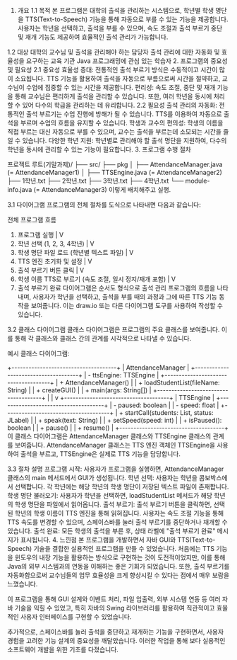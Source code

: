 1. 개요
1.1 목적
본 프로그램은 대학의 출석을 관리하는 시스템으로, 학년별 학생 명단을 TTS(Text-to-Speech) 기능을 통해 자동으로 부를 수 있는 기능을 제공합니다. 사용자는 학년을 선택하고, 출석을 부를 수 있으며, 속도 조절과 출석 부르기 중단 및 재개 기능도 제공하여 효율적인 출석 관리가 가능합니다.

1.2 대상
대학의 교수님 및 출석을 관리해야 하는 담당자
출석 관리에 대한 자동화 및 효율성을 요구하는 교육 기관
Java 프로그래밍에 관심 있는 학습자
2. 프로그램의 중요성 및 필요성
2.1 중요성
효율성 증대: 전통적인 출석 부르기 방식은 수동적이고 시간이 많이 소요됩니다. TTS 기능을 활용하여 출석을 자동으로 부름으로써 시간을 절약하고, 교수님이 수업에 집중할 수 있는 시간을 제공합니다.
편리성: 속도 조절, 중단 및 재개 기능을 통해 교수님은 편리하게 출석을 관리할 수 있습니다. 또한, 여러 학년을 동시에 처리할 수 있어 다수의 학급을 관리하는 데 유리합니다.
2.2 필요성
출석 관리의 자동화: 전통적인 출석 부르기는 수업 진행에 방해가 될 수 있습니다. TTS를 이용하여 자동으로 출석을 부르며 수업의 흐름을 유지할 수 있습니다.
학생과 교수의 편의성: 학생의 이름을 직접 부르는 대신 자동으로 부를 수 있으며, 교수는 출석을 부르는데 소모되는 시간을 줄일 수 있습니다.
다양한 학년 지원: 학년별로 관리해야 할 출석 명단을 지원하여, 다수의 학년을 동시에 관리할 수 있는 기능이 필요합니다.
3. 프로그램 수행 절차

프로젝트 루트(기말과제)/
├── src/
       ├── pkg
       │     ├── AttendanceManager.java (= AttendanceManager1)
       │     ├── TTSEngine.java (= AttendanceManager2)
       ├── 1학년.txt
       ├── 2학년.txt
       ├── 3학년.txt
       ├── 4학년.txt
       └── module-info.java (= AttendanceManager3)
이렇게 배치해주고 실행.

3.1 다이어그램
프로그램의 전체 절차를 도식으로 나타내면 다음과 같습니다:

전체 프로그램 흐름


1. 프로그램 실행
   |
   V
2. 학년 선택 (1, 2, 3, 4학년)
   |
   V
3. 학생 명단 파일 로드 (학년별 텍스트 파일)
   |
   V
4. TTS 엔진 초기화 및 설정
   |
   V
5. 출석 부르기 버튼 클릭
   |
   V
6. 학생 이름 TTS로 부르기 (속도 조절, 일시 정지/재개 포함)
   |
   V
7. 출석 부르기 완료
다이어그램은 순서도 형식으로 출석 관리 프로그램의 흐름을 나타내며, 사용자가 학년을 선택하고, 출석을 부를 때의 과정과 그에 따른 TTS 기능 동작을 보여줍니다. 이는 draw.io 또는 다른 다이어그램 도구를 사용하여 작성할 수 있습니다.

3.2 클래스 다이어그램
클래스 다이어그램은 프로그램의 주요 클래스를 보여줍니다. 이를 통해 각 클래스와 클래스 간의 관계를 시각적으로 나타낼 수 있습니다.

예시 클래스 다이어그램:


+-------------------------------------+
|           AttendanceManager         |
+-------------------------------------+
| - ttsEngine: TTSEngine              |
+-------------------------------------+
| + AttendanceManager()               |
| + loadStudentList(fileName: String) |
| + createGUI()                       |
| + main(args: String[])              |
+-------------------------------------+
               |
               |
               v
+-------------------------------------+
|               TTSEngine             |
+-------------------------------------+
| - paused: boolean                  |
| - speed: float                     |
+-------------------------------------+
| + startCall(students: List, status: JLabel) |
| + speak(text: String)               |
| + setSpeed(speed: int)              |
| + isPaused(): boolean               |
| + pause()                           |
| + resume()                          |
+-------------------------------------+
이 클래스 다이어그램은 AttendanceManager 클래스와 TTSEngine 클래스의 관계를 보여줍니다. AttendanceManager 클래스는 TTS 엔진 객체인 TTSEngine을 사용하여 출석을 부르고, TTSEngine은 실제로 TTS 기능을 담당합니다.

3.3 절차 설명
프로그램 시작: 사용자가 프로그램을 실행하면, AttendanceManager 클래스의 main 메서드에서 GUI가 생성됩니다.
학년 선택: 사용자는 학년을 콤보박스에서 선택합니다. 각 학년에는 해당 학년의 학생 명단이 저장된 텍스트 파일이 존재합니다.
학생 명단 불러오기: 사용자가 학년을 선택하면, loadStudentList 메서드가 해당 학년의 학생 명단을 파일에서 읽어옵니다.
출석 부르기: 출석 부르기 버튼을 클릭하면, 선택된 학년의 학생 이름이 TTS 엔진을 통해 읽혀집니다. 사용자는 속도 조절 기능을 통해 TTS 속도를 변경할 수 있으며, 스페이스바를 눌러 출석 부르기를 중단하거나 재개할 수 있습니다.
출석 완료: 모든 학생의 출석을 부른 후, 상태 라벨에 "출석 부르기 완료" 메시지가 표시됩니다.
4. 느낀점
본 프로그램을 개발하면서 자바 GUI와 TTS(Text-to-Speech) 기술을 결합한 실용적인 프로그램을 만들 수 있었습니다. 처음에는 TTS 기능을 윈도우의 내장 기능을 활용하는 방식으로 구현하는 것이 도전적이었지만, 이를 통해 Java의 외부 시스템과의 연동을 이해하는 좋은 기회가 되었습니다. 또한, 출석 부르기를 자동화함으로써 교수님들의 업무 효율성을 크게 향상시킬 수 있다는 점에서 매우 보람을 느꼈습니다.

이 프로그램을 통해 GUI 설계와 이벤트 처리, 파일 입출력, 외부 시스템 연동 등 여러 자바 기술을 익힐 수 있었고, 특히 자바의 Swing 라이브러리를 활용하여 직관적이고 효율적인 사용자 인터페이스를 구현할 수 있었습니다.

추가적으로, 스페이스바를 눌러 출석을 중단하고 재개하는 기능을 구현하면서, 사용자 경험을 고려한 기능 설계의 중요성을 깨달았습니다. 이러한 작업을 통해 보다 실용적인 소프트웨어 개발을 위한 기초를 다졌습니다.

